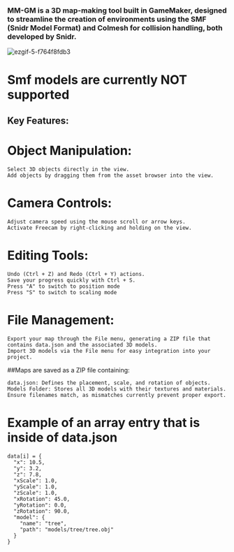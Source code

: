 ### MM-GM is a 3D map-making tool built in GameMaker, designed to streamline the creation of environments using the SMF (Snidr Model Format) and Colmesh for collision handling, both developed by Snidr.
![ezgif-5-f764f8fdb3](https://github.com/user-attachments/assets/b214228d-4e85-4f5c-8a71-0083ddf773e3)

# Smf models are currently NOT supported

## Key Features:


# Object Manipulation:
    Select 3D objects directly in the view.
    Add objects by dragging them from the asset browser into the view.

# Camera Controls:
    Adjust camera speed using the mouse scroll or arrow keys.
    Activate Freecam by right-clicking and holding on the view.

# Editing Tools:

    Undo (Ctrl + Z) and Redo (Ctrl + Y) actions.
    Save your progress quickly with Ctrl + S.
    Press "A" to switch to position mode
    Press "S" to switch to scaling mode

# File Management:
    Export your map through the File menu, generating a ZIP file that contains data.json and the associated 3D models.
    Import 3D models via the File menu for easy integration into your project.

##Maps are saved as a ZIP file containing:

    data.json: Defines the placement, scale, and rotation of objects.
    Models Folder: Stores all 3D models with their textures and materials. Ensure filenames match, as mismatches currently prevent proper export.

# Example of an array entry that is inside of data.json

    data[i] = {
      "x": 10.5,
      "y": 3.2,
      "z": 7.8,
      "xScale": 1.0,
      "yScale": 1.0,
      "zScale": 1.0,
      "xRotation": 45.0,
      "yRotation": 0.0,
      "zRotation": 90.0,
      "model": {
        "name": "tree",
        "path": "models/tree/tree.obj"
      }
    }
